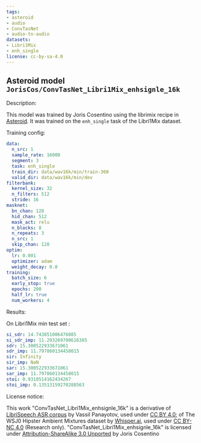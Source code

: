 ```yaml
---
tags:
- asteroid
- audio
- ConvTasNet
- audio-to-audio
datasets:
- Libri1Mix
- enh_single
license: cc-by-sa-4.0
---
```


## Asteroid model `JorisCos/ConvTasNet_Libri1Mix_enhsignle_16k`

Description:

This model was trained by Joris Cosentino using the librimix recipe in [Asteroid](https://github.com/asteroid-team/asteroid).
It was trained on the `enh_single` task of the Libri1Mix  dataset.

Training config:

```yml
data:
  n_src: 1
  sample_rate: 16000
  segment: 3
  task: enh_single
  train_dir: data/wav16k/min/train-360
  valid_dir: data/wav16k/min/dev
filterbank:
  kernel_size: 32
  n_filters: 512
  stride: 16
masknet:
  bn_chan: 128
  hid_chan: 512
  mask_act: relu
  n_blocks: 8
  n_repeats: 3
  n_src: 1
  skip_chan: 128
optim:
  lr: 0.001
  optimizer: adam
  weight_decay: 0.0
training:
  batch_size: 6
  early_stop: true
  epochs: 200
  half_lr: true
  num_workers: 4

```
  

Results:

On Libri1Mix min test set :
```yml
si_sdr: 14.743051006476085
si_sdr_imp: 11.293269700616385
sdr: 15.300522933671061
sdr_imp: 11.797860134458015
sir: Infinity
sir_imp: NaN
sar: 15.300522933671061
sar_imp: 11.797860134458015
stoi: 0.9310514162434267
stoi_imp: 0.13513159270288563
```


License notice:

This work "ConvTasNet_Libri1Mix_enhsignle_16k" is a derivative of [LibriSpeech ASR corpus](http://www.openslr.org/12) by Vassil Panayotov,
used under [CC BY 4.0](https://creativecommons.org/licenses/by/4.0/); of The WSJ0 Hipster Ambient Mixtures 
dataset by [Whisper.ai](http://wham.whisper.ai/), used under [CC BY-NC 4.0](https://creativecommons.org/licenses/by-nc/4.0/) (Research only). 
"ConvTasNet_Libri1Mix_enhsignle_16k" is licensed under [Attribution-ShareAlike 3.0 Unported](https://creativecommons.org/licenses/by-sa/3.0/) by Joris Cosentino